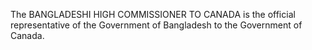 The BANGLADESHI HIGH COMMISSIONER TO CANADA is the official representative of the Government of Bangladesh to the Government of Canada.
